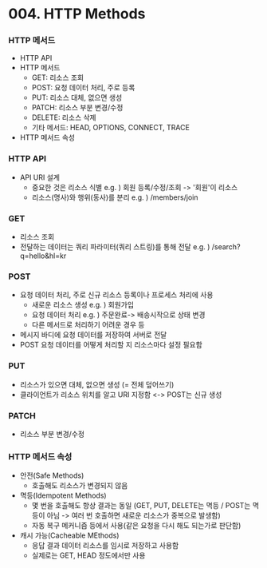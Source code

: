 # 004. HTTP Methods

### HTTP 메서드

- HTTP API
- HTTP 메서드
  - GET: 리소스 조회
  - POST: 요청 데이터 처리, 주로 등록
  - PUT: 리소스 대체, 없으면 생성
  - PATCH: 리소스 부분 변경/수정
  - DELETE: 리소스 삭제
  - 기타 메서드: HEAD, OPTIONS, CONNECT, TRACE
- HTTP 메서드 속성

### HTTP API

- API URI 설계
  - 중요한 것은 리소스 식별 e.g. ) 회원 등록/수정/조회 -> '회원'이 리소스
  - 리소스(명사)와 행위(동사)를 분리 e.g. ) /members/join

### GET

- 리소스 조회
- 전달하는 데이터는 쿼리 파라미터(쿼리 스트링)를 통해 전달 e.g. ) /search?q=hello&hl=kr

### POST

- 요청 데이터 처리, 주로 신규 리소스 등록이나 프로세스 처리에 사용
  - 새로운 리소스 생성 e.g. ) 회원가입
  - 요청 데이터 처리 e.g. ) 주문완료-> 배송시작으로 상태 변경
  - 다른 메서드로 처리하기 어려운 경우 등
- 메시지 바디에 요청 데이터를 저장하여 서버로 전달
- POST 요청 데이터를 어떻게 처리할 지 리소스마다 설정 필요함

### PUT

- 리소스가 있으면 대체, 없으면 생성 (= 전체 덮어쓰기)
- 클라이언트가 리소스 위치를 알고 URI 지정함 <-> POST는 신규 생성

### PATCH

- 리소스 부분 변경/수정

### HTTP 메서드 속성

- 안전(Safe Methods)
  - 호출해도 리소스가 변경되지 않음
- 멱등(Idempotent Methods)
  - 몇 번을 호출해도 항상 결과는 동일 (GET, PUT, DELETE는 멱등 / POST는 멱등이 아님 -> 여러 번 호출하면 새로운 리소스가 중복으로 발생함)
  - 자동 복구 메커니즘 등에서 사용(같은 요청을 다시 해도 되는가로 판단함)
- 캐시 가능(Cacheable MEthods)
  - 응답 결과 데이터 리소스를 임시로 저장하고 사용함
  - 실제로는 GET, HEAD 정도에서만 사용

